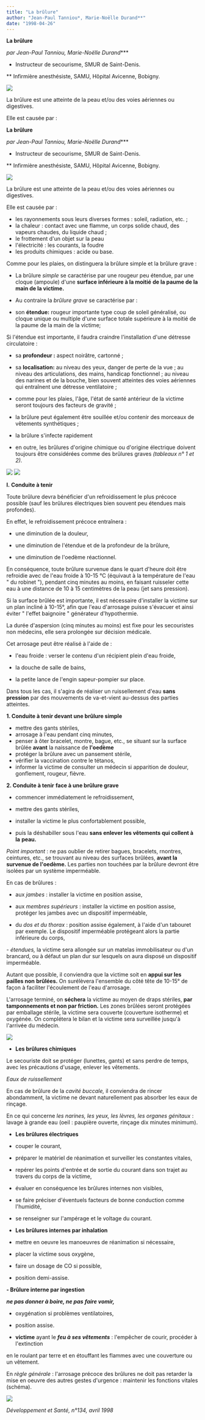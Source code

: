 ```yaml
---
title: "La brûlure"
author: "Jean-Paul Tanniou*, Marie-Noëlle Durand**"
date: "1998-04-26"
---
```


**La brûlure**

**par Jean-Paul Tanniou*, Marie-Noëlle Durand****

* Instructeur de secourisme, SMUR de Saint-Denis.

** Infirmière anesthésiste, SAMU, Hôpital Avicenne, Bobigny.

![](i780-1.jpg)


La brûlure est une atteinte de la peau et/ou des voies aériennes ou digestives.

Elle est causée par :

**La brûlure**

**par Jean-Paul Tanniou*, Marie-Noëlle Durand****

* Instructeur de secourisme, SMUR de Saint-Denis.

** Infirmière anesthésiste, SAMU, Hôpital Avicenne, Bobigny.

![](i780-1.jpg)


La brûlure est une atteinte de la peau et/ou des voies aériennes ou digestives.

Elle est causée par :

*   les rayonnements sous leurs diverses formes : soleil, radiation, etc. ;
*   la chaleur : contact avec une flamme, un corps solide chaud, des vapeurs chaudes, du liquide chaud ;
*   le frottement d'un objet sur la peau
*   l'électricité : les courants, la foudre
*   les produits chimiques : acide ou base.

Comme pour les plaies, on distinguera la brûlure simple et la brûlure grave :

*   La brûlure _simple_ se caractérise par une rougeur peu étendue, par une cloque (ampoule) d'une **surface inférieure à la moitié** **de la paume de la main de la victime.**

*   Au contraire la _brûlure grave_ se caractérise par :

- son **étendue:** rougeur importante type coup de soleil généralisé, ou cloque unique ou multiple d'une surface totale supérieure à la moitié de la paume de la main de la victime;

Si l'étendue est importante, il faudra craindre l'installation d'une détresse circulatoire :

- sa **profondeur :** aspect noirâtre, cartonné ;

- sa **localisation:** au niveau des yeux, danger de perte de la vue ; au niveau des articulations, des mains, handicap fonctionnel ; au niveau des narines et de la bouche, bien souvent atteintes des voies aériennes qui entraînent une détresse ventilatoire ;

- comme pour les plaies, l'âge, l'état de santé antérieur de la victime seront toujours des facteurs de gravité ;

- la brûlure peut également être souillée et/ou contenir des morceaux de vêtements synthétiques ;

- la brûlure s'infecte rapidement

- en outre, les brûlures d'origine chimique ou d'origine électrique doivent toujours être considérées comme des brûlures graves _(tableaux n° 1 et 2)._

![](i780-2.jpg)
![](i780-3.jpg)


**I.** **Conduite à tenir**

Toute brûlure devra bénéficier d'un refroidissement le plus précoce possible (sauf les brûlures électriques bien souvent peu étendues mais profondes).

En effet, le refroidissement précoce entraînera :

- une diminution de la douleur,

- une diminution de l'étendue et de la profondeur de la brûlure,

- une diminution de l'oedème réactionnel.

En conséquence, toute brûlure survenue dans le quart d'heure doit être refroidie avec de l'eau froide à 10-15 °C (équivaut à la température de l'eau " du robinet "), pendant cinq minutes au moins, en faisant ruisseler cette eau à une distance de 10 à 15 centimètres de la peau (jet sans pression).

Si la surface brûlée est importante, il est nécessaire d'installer la victime sur un plan incliné à 10-15°, afin que l'eau d'arrosage puisse s'évacuer et ainsi éviter " l'effet baignoire " générateur d'hypothermie.

La durée d'aspersion (cinq minutes au moins) est fixe pour les secouristes non médecins, elle sera prolongée sur décision médicale.

Cet arrosage peut être réalisé à l'aide de :

- l'eau froide : verser le contenu d'un récipient plein d'eau froide,

- la douche de salle de bains,

- la petite lance de l'engin sapeur-pompier sur place.

Dans tous les cas, il s'agira de réaliser un ruissellement d'eau **sans pression** par des mouvements de va-et-vient au-dessus des parties atteintes.

**1. Conduite à tenir devant une brûlure simple**

*   mettre des gants stériles,
*   arrosage à l'eau pendant cinq minutes,
*   penser à ôter bracelet, montre, bague, etc., se situant sur la surface brûlée **avant** la naissance de **l'oedème**
*   protéger la brûlure avec un pansement stérile,
*   vérifier la vaccination contre le tétanos,
*   informer la victime de consulter un médecin si apparition de douleur, gonflement, rougeur, fièvre.

**2. Conduite à tenir** **face à une brûlure grave**

- commencer immédiatement le refroidissement,

*   mettre des gants stériles,
*   installer la victime le plus confortablement possible,

*   puis la déshabiller sous l'eau **sans enlever les vêtements qui collent à la** **peau.**

_Point important_ : ne pas oublier de retirer bagues, bracelets, rnontres, ceintures, etc., se trouvant au niveau des surfaces brûlées, **avant la survenue de l'oedème.** Les parties non touchées par la brûlure devront être isolées par un système imperméable.

En cas de brûlures :

- aux _jambes_ : installer la victime en position assise,

- aux _membres supérieurs_ : installer la victime en position assise, protéger les jambes avec un dispositif imperméable,

- du _dos et du thorax_ : position assise également, à l'aide d'un tabouret par exemple. Le dispositif imperméable protégeant alors la partie inférieure du corps,

_- étendues,_ la victime sera allongée sur un matelas immobilisateur ou d'un brancard, ou à défaut un plan dur sur lesquels on aura disposé un dispositif imperméable.

Autant que possible, il conviendra que la victime soit en **appui sur les pailles non** **brûlées.** On surélèvera l'ensemble du côté tête de 10-15° de façon à faciliter l'écoulement de l'eau d'arrosage.

L'arrosage terminé, on **séchera** la victime au moyen de draps stériles, **par tamponnements et non par friction.** Les zones brûlées seront protégées par emballage stérile, la victime sera couverte (couverture isotherme) et oxygénée. On complétera le bilan et la victime sera surveillée jusqu'à l'arrivée du médecin.

![](i780-4.jpg)


- **Les brûlures chimiques**

Le secouriste doit se protéger (lunettes, gants) et sans perdre de temps, avec les précautions d'usage, enlever les vêtements.

_Eaux de ruissellement_

En cas de brûlure de la _cavité buccale,_ il conviendra de rincer abondamment, la victime ne devant naturellement pas absorber les eaux de rinçage.

En ce qui concerne _les narines, les yeux, les_ _lèvres, les organes génitaux_ : lavage à grande eau (oeil : paupière ouverte, rinçage dix minutes minimum).

- **Les brûlures électriques**

*   couper le courant,

*   préparer le matériel de réanimation et surveiller les constantes vitales,

*   repérer les points d'entrée et de sortie du courant dans son trajet au travers du corps de la victime,

*   évaluer en conséquence les brûlures internes non visibles,

*   se faire préciser d'éventuels facteurs de bonne conduction comme l'humidité,

*   se renseigner sur l'ampérage et le voltage du courant.

- **Les brûlures internes par inhalation**

*   mettre en oeuvre les manoeuvres de réanimation si nécessaire,

*   placer la victime sous oxygène,
*   faire un dosage de CO si possible,
*   position demi-assise.

**- Brûlure interne par ingestion**

**_ne pas donner à boire, ne pas_** **_faire vomir,_**

*   oxygénation si problèmes ventilatoires,
*   position assise.

*   **victime** ayant le **_feu à ses vêtements_** : l'empêcher de courir, procéder à l'extinction

en le roulant par terre et en étouffant les flammes avec une couverture ou un vêtement.

En _règle générale_ : l'arrosage précoce des brûlures ne doit pas retarder la mise en oeuvre des autres gestes d'urgence : maintenir les fonctions vitales (schéma).

![](i784-5.jpg)


_Développement et Santé, n°134, avril 1998_